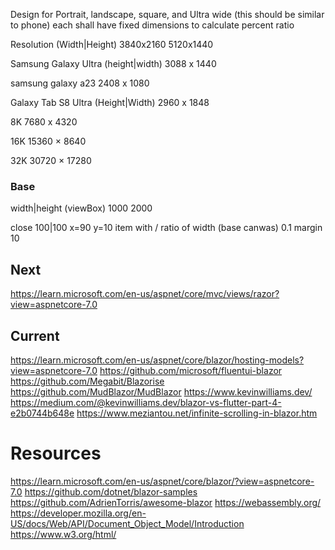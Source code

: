 ﻿
Design for Portrait, landscape, square, and Ultra wide (this should be similar to phone)
	each shall have fixed dimensions to calculate percent ratio

Resolution (Width|Height)
	3840x2160
	5120x1440

Samsung Galaxy Ultra (height|width)
	3088 x 1440
	
samsung galaxy a23
	2408 x 1080

Galaxy Tab S8 Ultra (Height|Width)
	2960 x 1848

8K
	7680 x 4320 
	
16K
	15360 × 8640

32K
	30720 × 17280

### Base
width|height (viewBox)
1000
2000

close
	100|100
	x=90
	y=10
	item with / ratio of width (base canwas) 0.1
	margin 10




## Next
https://learn.microsoft.com/en-us/aspnet/core/mvc/views/razor?view=aspnetcore-7.0

## Current
https://learn.microsoft.com/en-us/aspnet/core/blazor/hosting-models?view=aspnetcore-7.0
https://github.com/microsoft/fluentui-blazor
https://github.com/Megabit/Blazorise
https://github.com/MudBlazor/MudBlazor
https://www.kevinwilliams.dev/
https://medium.com/@kevinwilliams.dev/blazor-vs-flutter-part-4-e2b0744b648e
https://www.meziantou.net/infinite-scrolling-in-blazor.htm

# Resources

https://learn.microsoft.com/en-us/aspnet/core/blazor/?view=aspnetcore-7.0
https://github.com/dotnet/blazor-samples
https://github.com/AdrienTorris/awesome-blazor
https://webassembly.org/
https://developer.mozilla.org/en-US/docs/Web/API/Document_Object_Model/Introduction
https://www.w3.org/html/
